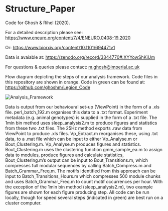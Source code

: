 # Structure_Paper

Code for Ghosh & Rihel (2020). 

For a detailed description please see: https://www.eneuro.org/content/7/4/ENEURO.0408-19.2020 

Or: https://www.biorxiv.org/content/10.1101/694471v1

Data is avaiable at: 
https://zenodo.org/record/3344770#.XYYowShKiUm

For questions & queries please contact: 
m.ghosh@imperial.ac.uk

Flow diagram depicting the steps of our analysis framework. Code files in this repository are shown in orange. Code in green can be found at: https://github.com/ghoshm/Legion_Code 

![Analysis_Framework](https://user-images.githubusercontent.com/26411096/65374080-9a581f80-dc7d-11e9-9230-55e011ccab18.png)

Data is output from our behavioural set-up (ViewPoint) in the form of a .xls file. perl_batch_192.m organises this data to a .txt format. Experiment metadata (e.g. animal genotypes) is supplied in the form of a .txt file. The 1min bin method uses sleep_analysis2.m to produce figures and statistics from these two .txt files. The 25Hz method exports .raw data from ViewPoint to produce .xls files. Vp_Extract.m reorganises these, using .txt data, to a .mat file which can be input to either Vp_Analyse.m or Bout_Clustering.m. Vp_Analyse.m produces figures and statistics. Bout_Clustering.m uses the clustering function gmm_sample_ea.m to assign data to modules, produce figures and calculate statistics, Bout_Clustering.m’s output can be input to Bout_Transitions.m, which compresses full modular sequences by calling Batch_Compress.m and Batch_Grammar_Freq.m. The motifs identified from this approach can be input to Batch_Transitions_Hours.m which compresses 500 module chunks and uses Batch_Grammar_Freq.m to count motif occurrences per hour. With the exception of the 1min bin method (sleep_analysis2.m), two example figures are shown for each figure producing step. All code can be run locally, though for speed several steps (indicated in green) are best run on a cluster computer.
